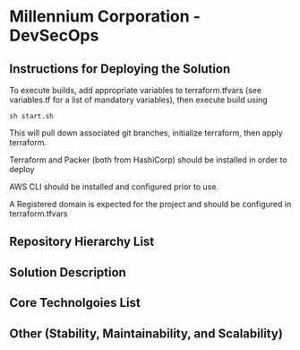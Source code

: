 # Millennium Corporation - DevSecOps

## Instructions for Deploying the Solution
To execute builds, add appropriate variables to terraform.tfvars (see variables.tf for a list of mandatory variables), 
then execute build  using

```
sh start.sh
```

This will pull down associated git branches, initialize terraform, then apply terraform.


Terraform and Packer (both from HashiCorp) should be installed in order to deploy

AWS CLI should be installed and configured prior to use.

A Registered domain is expected for the project and should be configured in terraform.tfvars

## Repository Hierarchy List

## Solution Description

## Core Technolgoies List

## Other (Stability, Maintainability, and Scalability)
